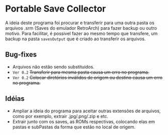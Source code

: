 # Portable Save Collector

 A ideia deste programa foi procurar e transferir para uma outra pasta os arquivos .srm (Saves do emulador RetroArch) para fazer backup ou outro motivo.
 Para facilitar, é possivel fazer ao mesmo tempo que transfere, um backup na pasta `savesOutput` que é criado ao transferir os arquivos.
 
## Bug-fixes

- Arquivos não estão sendo substituidos.
- `Ver 0.2` ~~Transferir para mesma pasta causa um erro no programa.~~
- `Ver 0.2` ~~Colocar diretórios inválidos de origem ou destino causa um erro no programa.~~

## Idéias

- Ampliar a ideia do programa para aceitar outras extensões de arquivos, como por exemplo, extrair .jpg/.png/.zip e etc.
- Extrair junto com os saves, as ROMs respectivas, colocando elas em pastas e subPastas da forma que estão no local de origem.
